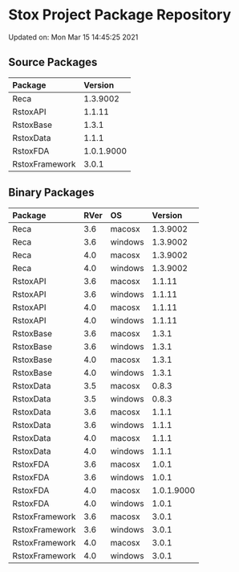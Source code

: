 # Stox Project Package Repository


Updated on: Mon Mar 15 14:45:25 2021
## Source Packages

|Package        |Version    |
|:--------------|:----------|
|Reca           |1.3.9002   |
|RstoxAPI       |1.1.11     |
|RstoxBase      |1.3.1      |
|RstoxData      |1.1.1      |
|RstoxFDA       |1.0.1.9000 |
|RstoxFramework |3.0.1      |

## Binary Packages

|Package        |RVer |OS      |Version    |
|:--------------|:----|:-------|:----------|
|Reca           |3.6  |macosx  |1.3.9002   |
|Reca           |3.6  |windows |1.3.9002   |
|Reca           |4.0  |macosx  |1.3.9002   |
|Reca           |4.0  |windows |1.3.9002   |
|RstoxAPI       |3.6  |macosx  |1.1.11     |
|RstoxAPI       |3.6  |windows |1.1.11     |
|RstoxAPI       |4.0  |macosx  |1.1.11     |
|RstoxAPI       |4.0  |windows |1.1.11     |
|RstoxBase      |3.6  |macosx  |1.3.1      |
|RstoxBase      |3.6  |windows |1.3.1      |
|RstoxBase      |4.0  |macosx  |1.3.1      |
|RstoxBase      |4.0  |windows |1.3.1      |
|RstoxData      |3.5  |macosx  |0.8.3      |
|RstoxData      |3.5  |windows |0.8.3      |
|RstoxData      |3.6  |macosx  |1.1.1      |
|RstoxData      |3.6  |windows |1.1.1      |
|RstoxData      |4.0  |macosx  |1.1.1      |
|RstoxData      |4.0  |windows |1.1.1      |
|RstoxFDA       |3.6  |macosx  |1.0.1      |
|RstoxFDA       |3.6  |windows |1.0.1      |
|RstoxFDA       |4.0  |macosx  |1.0.1.9000 |
|RstoxFDA       |4.0  |windows |1.0.1      |
|RstoxFramework |3.6  |macosx  |3.0.1      |
|RstoxFramework |3.6  |windows |3.0.1      |
|RstoxFramework |4.0  |macosx  |3.0.1      |
|RstoxFramework |4.0  |windows |3.0.1      |
